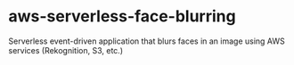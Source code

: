 # aws-serverless-face-blurring
Serverless event-driven application that blurs faces in an image using AWS services (Rekognition, S3, etc.)
